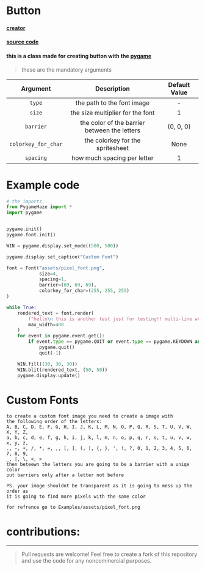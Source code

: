 # Button

#### [creator](https://github.com/Emc2356)
#### [source code](https://github.com/Emc2356/Pygame-Widgets)

#### this is a class made for creating button with the [pygame](https://www.pygame.org)
> these are the mandatory arguments

| Argument | Description | Default Value |
|:--------:|:-----------:|:-------------:|
| `type` | the path to the font image | - |
| `size` | the size multiplier for the font | 1 |
| `barrier` | the color of the barrier between the letters | (0, 0, 0) |
| `colorkey_for_char` | the colorkey for the spritesheet | None |
| `spacing` | how much spacing per letter | 1 |

# Example code

```python
# the imports
from PygameHaze import *
import pygame


pygame.init()
pygame.font.init()

WIN = pygame.display.set_mode((500, 500))

pygame.display.set_caption("Custom Font")

font = Font("assets/pixel_font.png",
            size=4,
            spacing=1,
            barrier=(69, 69, 69),
            colorkey_for_char=(255, 255, 255)
)

while True:
    rendered_text = font.render(
        f"hello\n this is another test just for testing!! multi-line wrapping also supported.\n Also i know the actual font sucks not gud at drawing",
        max_width=400
    )
    for event in pygame.event.get():
        if event.type == pygame.QUIT or event.type == pygame.KEYDOWN and event.key == pygame.K_ESCAPE:
            pygame.quit()
            quit(-1)

    WIN.fill((30, 30, 30))
    WIN.blit(rendered_text, (50, 50))
    pygame.display.update()
```

# Custom Fonts
~~~
to create a custom font image you need to create a image with
the following order of the letters:
A, B, C, D, E, F, G, H, I, J, K, L, M, N, O, P, Q, R, S, T, U, V, W, X, Y, Z,
a, b, c, d, e, f, g, h, i, j, k, l, m, n, o, p, q, r, s, t, u, v, w, x, y, z,
., -, +, /, *, =, ,, [, ], (, ), {, }, ', !, ?, 0, 1, 2, 3, 4, 5, 6, 7, 8, 9,
_, |, \, <, >
then beteewn the letters you are going to be a barrier with a uniqe color
put barriers only after a letter not before

PS. your image shouldnt be transparent as it is going to mess up the order as
it is going to find more pixels with the same color

for refrence go to Examples/assets/pixel_font.png
~~~

# contributions:
---
> Pull requests are welcome!
> Feel free to create a fork of this repository and use the code for any noncommercial purposes.

